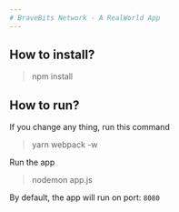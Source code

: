 ```yaml
---
# BraveBits Network - A RealWorld App
---
```

## How to install? 
> npm install

## How to run? 
If you change any thing, run this command
> yarn webpack -w

Run the app
> nodemon app.js

By default, the app will run on port: `8080`